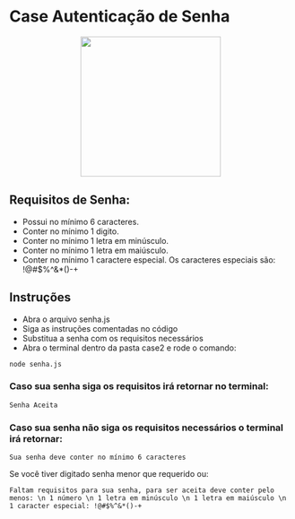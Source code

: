 # Case Autenticação de Senha

<div align="center">
<img src="https://capgemini.proway.com.br/assets/img/logo-capgemini.png" width="250">
</div>     

## Requisitos de Senha:
- Possui no mínimo 6 caracteres.
- Conter no mínimo 1 digito.
- Conter no mínimo 1 letra em minúsculo.
- Conter no mínimo 1 letra em maiúsculo.
- Conter no mínimo 1 caractere especial. Os caracteres especiais são: !@#$%^&*()-+


## Instruções
- Abra o arquivo senha.js
- Siga as instruções comentadas no código
- Substitua a senha com os requisitos necessários
- Abra o terminal dentro da pasta case2 e rode o comando:
```
node senha.js
```

### Caso sua senha siga os requisitos irá retornar no terminal:
```
Senha Aceita
```

### Caso sua senha não siga os requisitos necessários o terminal irá retornar:
```
Sua senha deve conter no mínimo 6 caracteres
```
Se você tiver digitado senha menor que requerido ou:

```
Faltam requisitos para sua senha, para ser aceita deve conter pelo menos: \n 1 número \n 1 letra em minúsculo \n 1 letra em maiúsculo \n 1 caracter especial: !@#$%^&*()-+
```
